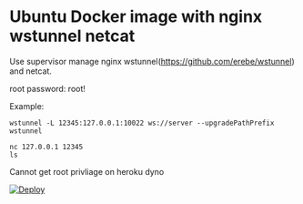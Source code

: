 # Ubuntu Docker image with nginx wstunnel netcat

Use supervisor manage nginx wstunnel(https://github.com/erebe/wstunnel) and netcat.

root password: root!

Example:

    wstunnel -L 12345:127.0.0.1:10022 ws://server --upgradePathPrefix wstunnel

    nc 127.0.0.1 12345
    ls

Cannot get root privliage on heroku dyno

[![Deploy](https://www.herokucdn.com/deploy/button.svg)](https://heroku.com/deploy)
